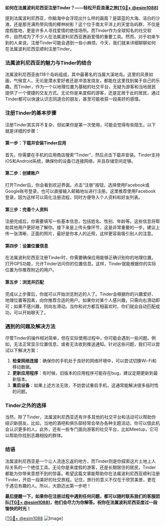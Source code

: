 **如何在法属波利尼西亚注册Tinder？——轻松开启浪漫之旅[[TG💪+ @esim1088](https://t.me/s/esim1088)]**

提到法属波利尼西亚，你脑海中会浮现出什么样的画面？是碧蓝的大海、洁白的沙滩，还是那充满热带风情的椰林树影？这个位于南太平洋上的天堂岛屿群，不仅是度假胜地，更是许多人寻找爱情的绝佳场所。而Tinder作为全球知名的社交软件，自然成为了不少人在法属波利尼西亚邂逅爱情的重要工具。然而，对于初来乍到的人来说，注册Tinder可能会遇到一些小麻烦。今天，我们就来详细聊聊如何在法属波利尼西亚顺利注册Tinder。

### 法属波利尼西亚的魅力与Tinder的结合

法属波利尼西亚由118个岛屿组成，其中最著名的当属大溪地岛。这里的风景如画，气候宜人，无论是潜水爱好者还是冲浪发烧友，都能在这里找到属于自己的乐趣。而Tinder，作为一个以地理位置为基础的社交平台，无疑为游客和当地居民提供了一个便捷的交友方式。无论你是来度假的游客，还是定居于此的居民，通过Tinder都可以快速认识志同道合的朋友，甚至可能收获一段美好的感情。

### 注册Tinder的基本步骤

注册Tinder其实并不复杂，但如果你是第一次使用，可能会觉得有些陌生。以下就是详细的步骤：

#### 第一步：下载并安装Tinder应用
首先，你需要在手机的应用商店搜索“Tinder”，然后点击下载并安装。Tinder支持iOS和Android系统，确保你的设备已连接网络，并且存储空间足够。

#### 第二步：创建账户
打开Tinder后，你会看到欢迎界面。点击“注册”按钮，选择使用Facebook或Google账号登录，也可以直接输入邮箱地址进行注册。这里推荐使用Facebook登录，因为这样可以简化注册流程，同时方便导入个人资料和好友列表。

#### 第三步：完善个人资料
注册完成后，你需要填写一些基本信息，包括姓名、性别、年龄等。这些信息将帮助其他用户更好地了解你。接下来是上传头像环节，这是非常重要的一步。建议上传一张清晰、正面的照片，最好是你本人的近照，这样更容易吸引别人的注意。

#### 第四步：设置位置信息
在法属波利尼西亚注册Tinder时，你需要确保应用能够正确识别你的地理位置。打开GPS功能，允许Tinder访问你的位置信息。这样，Tinder就能根据你的实际位置为你推荐附近的用户。

#### 第五步：浏览并匹配
完成以上步骤后，你就可以开始浏览附近的人了。Tinder会根据你的兴趣爱好、地理位置等因素，向你推荐合适的用户。如果你对某个人感兴趣，只需向右滑动即可；如果不感兴趣，则向左滑动。当你和对方都互相喜欢时，你们就会自动匹配成功，可以开始聊天了。

### 遇到的问题及解决方法

尽管Tinder的操作相对简单，但在实际使用过程中，你可能会遇到一些问题。例如，无法正常显示位置信息，或者无法收到推送通知。针对这些问题，我们可以尝试以下解决方案：

1. **检查网络连接**：确保你的手机处于良好的网络环境中，可以尝试切换Wi-Fi和移动数据。
2. **更新应用程序**：有时候，旧版本的应用程序可能存在bug，建议定期更新到最新版本。
3. **重启设备**：如果上述方法无效，不妨尝试重启手机，这通常能解决很多临时性的问题。

### Tinder之外的选择

当然，除了Tinder，法属波利尼西亚还有许多其他的社交平台和活动可以帮助你结识新朋友。比如，当地的酒吧和俱乐部经常会举办各种主题活动，你可以借此机会认识更多的人。此外，还有一些专门面向游客的社交平台，比如Meetup，它可以帮助你找到志趣相投的群体。

### 结语

法属波利尼西亚是一个让人流连忘返的地方，而Tinder则是你探索这片土地上人际关系的一个绝佳工具。无论你是来度假的游客，还是长期居住的居民，Tinder都能为你带来意想不到的惊喜。希望这篇文章能帮助你在法属波利尼西亚顺利注册Tinder，开启一段美好的社交旅程。记住，旅行的意义不仅在于欣赏美景，更在于遇见有趣的人。所以，大胆迈出第一步吧！

**最后提醒一下，如果你在注册过程中遇到任何问题，都可以随时联系我们的客服团队[[TG💪+ @esim1088](https://t.me/s/esim1088)]，他们会尽力为你解答。祝你在法属波利尼西亚度过一段愉快的时光！**

[[TG💪+ @esim1088](https://t.me/s/esim1088) ![Image](https://i.postimg.cc/4NQfJmqS/Snipaste-2025-05-13-00-14-12.png)]